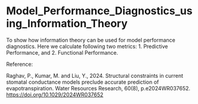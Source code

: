 # Model_Performance_Diagnostics_using_Information_Theory
To show how information theory can be used for model performance diagnostics. Here we calculate following two metrics: 1. Predictive Performance, and 2. Functional Performance.


Reference:

Raghav, P., Kumar, M. and Liu, Y., 2024. Structural constraints in current stomatal conductance models preclude accurate prediction of evapotranspiration. Water Resources Research, 60(8), p.e2024WR037652.  https://doi.org/10.1029/2024WR037652
